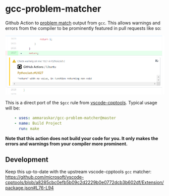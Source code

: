 # gcc-problem-matcher

Github Action to [problem match](https://github.com/actions/toolkit/blob/master/docs/problem-matchers.md)
output from `gcc`. This allows warnings and errors from the compiler to be
prominently featured in pull requests like so:

![Matcher in action in pull request](/images/example-pull-request.png?raw=true)

This is a direct port of the `$gcc` rule from [vscode-cpptools](https://github.com/microsoft/vscode-cpptools).
Typical usage will be:

```yaml
    - uses: ammaraskar/gcc-problem-matcher@master
    - name: Build Project
      run: make
```

**Note that this action does not build your code for you. It only makes the
errors and warnings from your compiler more prominent.**

## Development

Keep this up-to-date with the upstream vscode-cpptools `gcc` matcher:
https://github.com/microsoft/vscode-cpptools/blob/a8285cbc0efb5b09c2d2229b0e0772dcb3b602df/Extension/package.json#L76-L94

